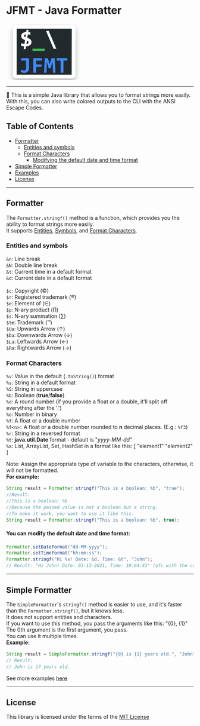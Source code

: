 # JFMT - Java Formatter
<img width="200px" src="./.github/images/logo.png" alt="Logo" title="Logo">
<hr>

🔬 This is a simple Java library that allows you to format strings more easily.<br>
With this, you can also write colored outputs to the CLI with the ANSI Escape Codes.<br>

## Table of Contents
- [Formatter](#formatter)<br>
  - [Entities and symbols](#entities-and-symbols)
  - [Format Characters](#format-characters)
    - [Modifying the default date and time format](#you-can-modify-the-default-date-and-time-format)
- [Simple Formatter](#simple-formatter)
- [Examples](docs/FORMAT-EXAMPLES.md)
- [License](#license)

<hr>

## Formatter
The `Formatter.stringf()` method is a function, which provides you the ability to format strings more easily.<br>
It supports [Entities](#entities-and-symbols), [Symbols](#entities-and-symbols), and [Format Characters](#format-characters).
### Entities and symbols
`&n`: Line break<br>
`&N`: Double line break<br>
`&t`: Current time in a default format<br>
`&d`: Current date in a default format<br>
<br>
`$c`: Copyright (©)<br>
`$r`: Registered trademark (®)<br>
`$e`: Element of (∈)<br>
`$p`: N-ary product (∏)<br>
`$s`: N-ary summation (∑)<br>
`$tm`: Trademark (™)<br>
`$Ua`: Upwards Arrow (↑)<br>
`$Da`: Downwards Arrow (↓)<br>
`$La`: Leftwards Arrow (←)<br>
`$Ra`: Rightwards Arrow (→)<br>

### Format Characters
`%v`: Value in the default (`.toString()`) format<br>
`%s`: String in a default format<br>
`%S`: String in uppercase<br>
`%b`: Boolean (**true**/**false**)<br>
`%d`: A round number (if you provide a float or a double, it'll split off everything after the '.')<br>
`%o`: Number in binary<br>
`%f`: A float or a double number<br>
`%f<n>:` A float or a double number rounded to **n** decimal places. (E.g.: `%f3`)<br>
`%r`: String in a reversed format<br>
`%t`: **java.util.Date** format - default is "_yyyy-MM-dd_"<br>
`%a`: List, ArrayList, Set, HashSet in a format like this: [ "element1" "element2" ]

Note: Assign the appropriate type of variable to the characters, otherwise, it will not be formatted.<br>
**For example:**
```java
String result = Formatter.stringf("This is a boolean: %b", "true");
//Result:
//This is a boolean: %b
//Because the passed value is not a boolean but a string.
//To make it work, you want to use it like this:
String result = Formatter.stringf("This is a boolean: %b", true);
```

#### You can modify the default date and time format:
```java
Formatter.setDateFormat("dd-MM-yyyy");
Formatter.setTimeFormat("hh:mm:ss");
Formatter.stringf("Hi %s! Date: &d, Time: &t", "John");
// Result: "Hi John! Date: 03-12-2021, Time: 10:04:43" (ofc with the current date and time)
```

<hr>

## Simple Formatter
The `SimpleFormatter`'s `stringf()` method is easier to use, and it's faster than the `Formatter.stringf()`, but it knows less.<br>
It does not support entities and characters.<br>
If you want to use this method, you pass the arguments like this: "{0}, {1}"<br>
The 0th argument is the first argument, you pass.<br>
You can use it multiple times.<br>
**Example:**
```java
String result = SimpleFormatter.stringf("{0} is {1} years old.", "John", 17);
// Result:
// John is 17 years old.
```
See more examples [here](docs/FORMAT-EXAMPLES.md)

<hr>

## License
This library is licensed under the terms of the [MIT License](LICENSE)